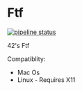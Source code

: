 # Ftf

[![pipeline status](https://gitlab.com/EuanHoll/ftf/badges/master/pipeline.svg)](https://gitlab.com/EuanHoll/ftf/commits/master)

42's Ftf

Compatiblity:
* Mac Os
* Linux - Requires X11
